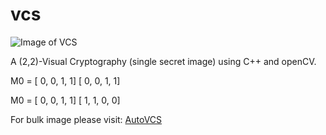 # vcs

![Image of VCS](https://i.imgur.com/mMlmtQs.jpg)

A (2,2)-Visual Cryptography (single secret image) using C++ and openCV.

M0 =
[ 0, 0, 1, 1]
[ 0, 0, 1, 1]

M0 =
[ 0, 0, 1, 1]
[ 1, 1, 0, 0]

For bulk image please visit: [AutoVCS](https://github.com/w-bt/autovcs)
